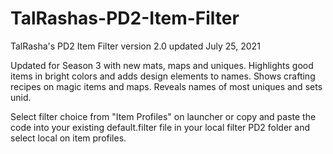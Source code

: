 # TalRashas-PD2-Item-Filter <br>
TalRasha's PD2 Item Filter version 2.0 updated July 25, 2021 <br>

Updated for Season 3 with new mats, maps and uniques. Highlights good items in bright colors and adds design elements to names. Shows crafting recipes on magic items and maps. Reveals names of most uniques and sets unid.<br>

Select filter choice from "Item Profiles" on launcher or copy and paste the code into your existing default.filter file in your local filter PD2 folder and select local on item profiles.
